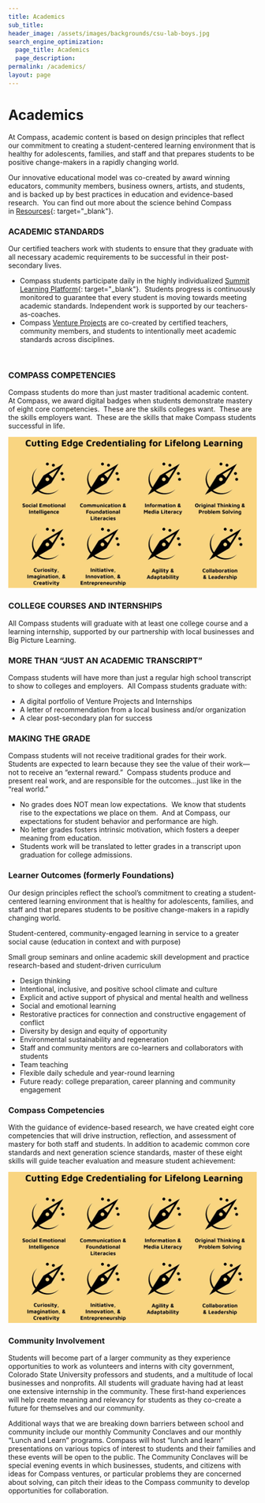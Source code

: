 ```yaml
---
title: Academics
sub_title:
header_image: /assets/images/backgrounds/csu-lab-boys.jpg
search_engine_optimization:
  page_title: Academics
  page_description:
permalink: /academics/
layout: page
---
```


# Academics

At Compass, academic content is based on design principles that reflect our commitment to creating a student-centered learning environment that is healthy for adolescents, families, and staff and that prepares students to be positive change-makers in a rapidly changing world.

Our innovative educational model was co-created by award winning educators, community members, business owners, artists, and students, and is backed up by best practices in education and evidence-based research.&nbsp; You can find out more about the science behind Compass in&nbsp;[Resources](/resources/){: target="_blank"}.

### ACADEMIC STANDARDS

Our certified teachers work with students to ensure that they graduate with all necessary academic requirements to be successful in their post-secondary lives.

* Compass students participate daily in the highly individualized&nbsp;[Summit Learning Platform](https://www.summitlearning.org/){: target="_blank"}.&nbsp; Students progress is continuously monitored to guarantee that every student is moving towards meeting academic standards. Independent work is supported by our teachers-as-coaches.
* Compass&nbsp;[Venture Projects](/venture-projects/)&nbsp;are co-created by certified teachers, community members, and students to intentionally meet academic standards across disciplines.

&nbsp;

### COMPASS COMPETENCIES

Compass students do more than just master traditional academic content.&nbsp; At Compass, we award digital badges when students demonstrate mastery of eight core competencies.&nbsp; These are the skills colleges want.&nbsp; These are the skills employers want.&nbsp; These are the skills that make Compass students successful in life.

![](/assets/images/cutting-edge.png)

### COLLEGE COURSES AND INTERNSHIPS

All Compass students will graduate with at least one college course and a learning internship, supported by our partnership with local businesses and Big Picture Learning.

### MORE THAN “JUST AN ACADEMIC TRANSCRIPT”

Compass students will have more than just a regular high school transcript to show to colleges and employers.&nbsp; All Compass students graduate with:

* A digital portfolio of Venture Projects and Internships&nbsp;
* A letter of recommendation from a local business and/or organization
* A clear post-secondary plan for success

### MAKING THE GRADE

Compass students will not receive traditional grades for their work.&nbsp; Students are expected to learn because they see the value of their work—not to receive an “external reward.”&nbsp; Compass students produce and present real work, and are responsible for the outcomes…just like in the “real world.”

* No grades does NOT mean low expectations.&nbsp; We know that students rise to the expectations we place on them.&nbsp; And at Compass, our expectations for student behavior and performance are high.
* No letter grades fosters intrinsic motivation, which fosters a deeper meaning from education.
* Students work will be translated to letter grades in a transcript upon graduation for college admissions.

### Learner Outcomes (formerly Foundations)

Our design principles reflect the school’s commitment to creating a student-centered learning environment that is healthy for adolescents, families, and staff and that prepares students to be positive change-makers in a rapidly changing world.

Student-centered, community-engaged learning in service to a greater social cause (education in context and with purpose)

Small group seminars and online academic skill development and practice research-based and student-driven curriculum

* Design thinking
* Intentional, inclusive, and positive school climate and culture
* Explicit and active support of physical and mental health and wellness
* Social and emotional learning
* Restorative practices for connection and constructive engagement of conflict
* Diversity by design and equity of opportunity
* Environmental sustainability and regeneration
* Staff and community mentors are co-learners and collaborators with students
* Team teaching
* Flexible daily schedule and year-round learning
* Future ready: college preparation, career planning and community engagement

### Compass Competencies

With the guidance of evidence-based research, we have created eight core competencies that will drive instruction, reflection, and assessment of mastery for both staff and students. In addition to academic common core standards and next generation science standards, master of these eight skills will guide teacher evaluation and measure student achievement:

![](/assets/images/cutting-edge.png)

### Community Involvement

Students will become part of a larger community as they experience opportunities to work as volunteers and interns with city government, Colorado State University professors and students, and a multitude of local businesses and nonprofits. All students will graduate having had at least one extensive internship in the community. These first-hand experiences will help create meaning and relevancy for students as they co-create a future for themselves and our community.

Additional ways that we are breaking down barriers between school and community include our monthly Community Conclaves and our monthly “Lunch and Learn” programs. Compass will host “lunch and learn” presentations on various topics of interest to students and their families and these events will be open to the public. The Community Conclaves will be special evening events in which businesses, students, and citizens with ideas for Compass ventures, or particular problems they are concerned about solving, can pitch their ideas to the Compass community to develop opportunities for collaboration.